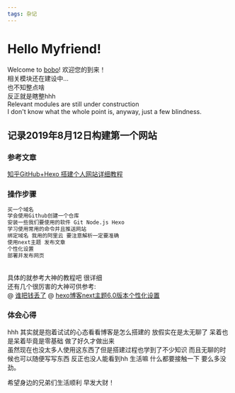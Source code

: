 ```yaml
---
tags: 杂记
---
```


# Hello Myfriend!

Welcome to [bobo](https://www.bt52.cn/)! 
欢迎您的到来！<br />相关模块还在建设中...<br /> 也不知整点啥 <br />反正就是瞎整hhh <br />Relevant modules are still under construction<br />I don't know what the whole point is, anyway, just a few blindness. 

## 记录2019年8月12日构建第一个网站
### 参考文章


[知乎GitHub+Hexo 搭建个人网站详细教程](https://zhuanlan.zhihu.com/p/26625249)

### 操作步骤

``` bash
买一个域名
学会使用Github创建一个仓库
安装一些我们要使用的软件 Git Node.js Hexo
学习使用常用的命令并且推送网站
绑定域名 我用的阿里云 要注意解析一定要准确
使用next主题 发布文章
个性化设置
部署并发布网页
```
<br />具体的就参考大神的教程吧 很详细 <br />还有几个很厉害的大神可供参考:<br />
@ [谁把钱丢了](http://jmyblog.top/BlogUpdateNote/)
@ [hexo博客next主题6.0版本个性化设置](https://blog.csdn.net/zgcr654321/article/details/86751765)





 


### 体会心得

hhh 其实就是抱着试试的心态看看博客是怎么搭建的 放假实在是太无聊了 呆着也是呆着毕竟是零基础 做了好久才做出来  
虽然现在也没太多人使用这东西了但是搭建过程也学到了不少知识 而且无聊的时候也可以随便写写东西 反正也没人能看到hh 生活嘛 什么都要接触一下 要么多没劲。

希望身边的兄弟们生活顺利 早发大财！

